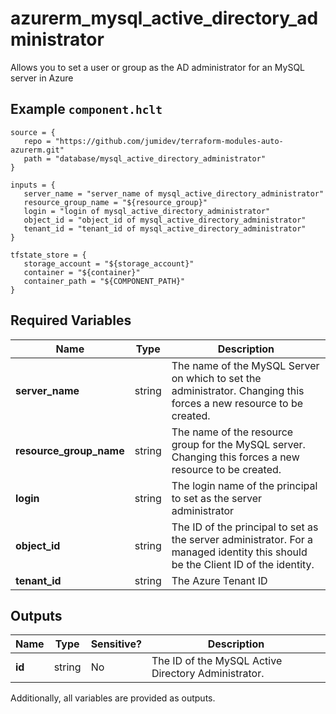 # azurerm_mysql_active_directory_administrator

Allows you to set a user or group as the AD administrator for an MySQL server in Azure

## Example `component.hclt`

```hcl
source = {
   repo = "https://github.com/jumidev/terraform-modules-auto-azurerm.git" 
   path = "database/mysql_active_directory_administrator" 
}

inputs = {
   server_name = "server_name of mysql_active_directory_administrator" 
   resource_group_name = "${resource_group}" 
   login = "login of mysql_active_directory_administrator" 
   object_id = "object_id of mysql_active_directory_administrator" 
   tenant_id = "tenant_id of mysql_active_directory_administrator" 
}

tfstate_store = {
   storage_account = "${storage_account}" 
   container = "${container}" 
   container_path = "${COMPONENT_PATH}" 
}

```

## Required Variables

| Name | Type |  Description |
| ---- | --------- |  ----------- |
| **server_name** | string |  The name of the MySQL Server on which to set the administrator. Changing this forces a new resource to be created. | 
| **resource_group_name** | string |  The name of the resource group for the MySQL server. Changing this forces a new resource to be created. | 
| **login** | string |  The login name of the principal to set as the server administrator | 
| **object_id** | string |  The ID of the principal to set as the server administrator. For a managed identity this should be the Client ID of the identity. | 
| **tenant_id** | string |  The Azure Tenant ID | 



## Outputs

| Name | Type | Sensitive? | Description |
| ---- | ---- | --------- | --------- |
| **id** | string | No  | The ID of the MySQL Active Directory Administrator. | 

Additionally, all variables are provided as outputs.
